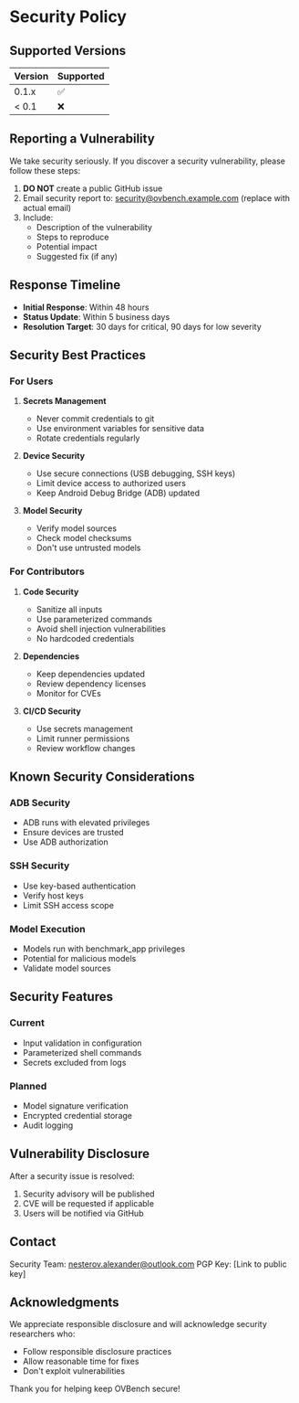 # Security Policy

## Supported Versions

| Version | Supported          |
| ------- | ------------------ |
| 0.1.x   | :white_check_mark: |
| < 0.1   | :x:                |

## Reporting a Vulnerability

We take security seriously. If you discover a security vulnerability, please follow these steps:

1. **DO NOT** create a public GitHub issue
2. Email security report to: security@ovbench.example.com (replace with actual email)
3. Include:
   - Description of the vulnerability
   - Steps to reproduce
   - Potential impact
   - Suggested fix (if any)

## Response Timeline

- **Initial Response**: Within 48 hours
- **Status Update**: Within 5 business days
- **Resolution Target**: 30 days for critical, 90 days for low severity

## Security Best Practices

### For Users

1. **Secrets Management**
   - Never commit credentials to git
   - Use environment variables for sensitive data
   - Rotate credentials regularly

2. **Device Security**
   - Use secure connections (USB debugging, SSH keys)
   - Limit device access to authorized users
   - Keep Android Debug Bridge (ADB) updated

3. **Model Security**
   - Verify model sources
   - Check model checksums
   - Don't use untrusted models

### For Contributors

1. **Code Security**
   - Sanitize all inputs
   - Use parameterized commands
   - Avoid shell injection vulnerabilities
   - No hardcoded credentials

2. **Dependencies**
   - Keep dependencies updated
   - Review dependency licenses
   - Monitor for CVEs

3. **CI/CD Security**
   - Use secrets management
   - Limit runner permissions
   - Review workflow changes

## Known Security Considerations

### ADB Security
- ADB runs with elevated privileges
- Ensure devices are trusted
- Use ADB authorization

### SSH Security
- Use key-based authentication
- Verify host keys
- Limit SSH access scope

### Model Execution
- Models run with benchmark_app privileges
- Potential for malicious models
- Validate model sources

## Security Features

### Current
- Input validation in configuration
- Parameterized shell commands
- Secrets excluded from logs

### Planned
- Model signature verification
- Encrypted credential storage
- Audit logging

## Vulnerability Disclosure

After a security issue is resolved:
1. Security advisory will be published
2. CVE will be requested if applicable
3. Users will be notified via GitHub

## Contact

Security Team: nesterov.alexander@outlook.com
PGP Key: [Link to public key]

## Acknowledgments

We appreciate responsible disclosure and will acknowledge security researchers who:
- Follow responsible disclosure practices
- Allow reasonable time for fixes
- Don't exploit vulnerabilities

Thank you for helping keep OVBench secure!